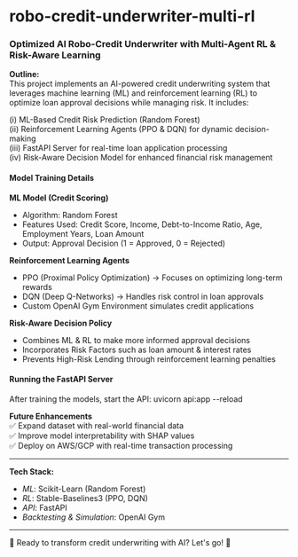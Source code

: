 # robo-credit-underwriter-multi-rl

### Optimized AI Robo-Credit Underwriter with Multi-Agent RL & Risk-Aware Learning

**Outline:** <br>
This project implements an AI-powered credit underwriting system that leverages machine learning (ML) and reinforcement learning (RL) to optimize loan approval decisions while managing risk. It includes:<br>

(i) ML-Based Credit Risk Prediction (Random Forest)<br>
(ii) Reinforcement Learning Agents (PPO & DQN) for dynamic decision-making<br>
(iii) FastAPI Server for real-time loan application processing<br>
(iv) Risk-Aware Decision Model for enhanced financial risk management<br>

#### Model Training Details 

**ML Model (Credit Scoring)** <br>
- Algorithm: Random Forest<br>
- Features Used: Credit Score, Income, Debt-to-Income Ratio, Age, Employment Years, Loan Amount<br>
- Output: Approval Decision (1 = Approved, 0 = Rejected)<br>

**Reinforcement Learning Agents** <br>
- PPO (Proximal Policy Optimization) → Focuses on optimizing long-term rewards<br>
- DQN (Deep Q-Networks) → Handles risk control in loan approvals<br>
- Custom OpenAI Gym Environment simulates credit applications<br>

**Risk-Aware Decision Policy** <br>
- Combines ML & RL to make more informed approval decisions<br>
- Incorporates Risk Factors such as loan amount & interest rates<br>
- Prevents High-Risk Lending through reinforcement learning penalties<br>

#### Running the FastAPI Server
After training the models, start the API:  uvicorn api:app --reload

**Future Enhancements** <br>
✅ Expand dataset with real-world financial data <br>
✅ Improve model interpretability with SHAP values<br>
✅ Deploy on AWS/GCP with real-time transaction processing<br>

----------------------------------------------------------------------------

**Tech Stack:**
- *ML*: Scikit-Learn (Random Forest)<br>
- *RL*: Stable-Baselines3 (PPO, DQN)<br>
- *API*: FastAPI<br>
- *Backtesting & Simulation*: OpenAI Gym<br>

----------------------------------------------------------------------------

🚀 Ready to transform credit underwriting with AI? Let's go! 🎯
